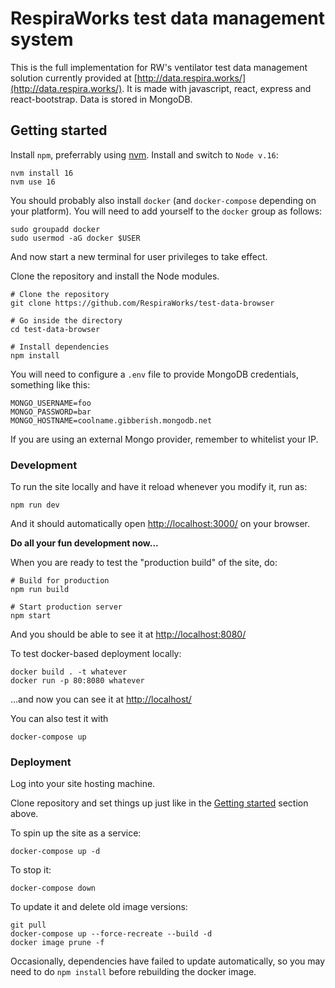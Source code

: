 # RespiraWorks test data management system

This is the full implementation for RW's ventilator test data management solution currently provided at
[http://data.respira.works/](http://data.respira.works/).
It is made with javascript, react, express and react-bootstrap. Data is stored in MongoDB.

## Getting started

Install `npm`, preferrably using [nvm](https://github.com/nvm-sh/nvm). Install and switch to `Node v.16`:

```shell
nvm install 16
nvm use 16
```

You should probably also install `docker` (and `docker-compose` depending on your platform). You will need to add
yourself to the `docker` group as follows:

```shell
sudo groupadd docker
sudo usermod -aG docker $USER
```

And now start a new terminal for user privileges to take effect.

Clone the repository and install the Node modules.

```shell
# Clone the repository
git clone https://github.com/RespiraWorks/test-data-browser

# Go inside the directory
cd test-data-browser

# Install dependencies
npm install
```

You will need to configure a `.env` file to provide MongoDB credentials, something like this:

```dotenv
MONGO_USERNAME=foo
MONGO_PASSWORD=bar
MONGO_HOSTNAME=coolname.gibberish.mongodb.net
```

If you are using an external Mongo provider, remember to whitelist your IP.

### Development

To run the site locally and have it reload whenever you modify it, run as:

```shell
npm run dev
```
And it should automatically open [http://localhost:3000/](http://localhost:3000/) on your browser.

**Do all your fun development now...**

When you are ready to test the "production build" of the site, do:

```shell
# Build for production
npm run build

# Start production server
npm start
```

And you should be able to see it at [http://localhost:8080/](http://localhost:8080/)

To test docker-based deployment locally:

```shell
docker build . -t whatever
docker run -p 80:8080 whatever
```

...and now you can see it at [http://localhost/](http://localhost/)

You can also test it with
```shell
docker-compose up
```

### Deployment

Log into your site hosting machine.

Clone repository and set things up just like in the [Getting started](#getting-started) section above.

To spin up the site as a service:
```shell
docker-compose up -d
```

To stop it:
```shell
docker-compose down
```

To update it and delete old image versions:

```shell
git pull
docker-compose up --force-recreate --build -d
docker image prune -f
```

Occasionally, dependencies have failed to update automatically, so you may need to do `npm install` before rebuilding
the docker image.
